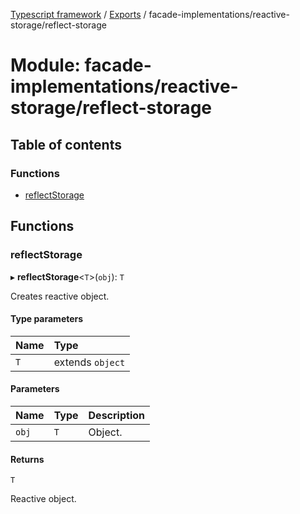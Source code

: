 [Typescript framework](../index.md) / [Exports](../modules.md) / facade-implementations/reactive-storage/reflect-storage

# Module: facade-implementations/reactive-storage/reflect-storage

## Table of contents

### Functions

- [reflectStorage](facade_implementations_reactive_storage_reflect_storage.md#reflectstorage)

## Functions

### reflectStorage

▸ **reflectStorage**<`T`\>(`obj`): `T`

Creates reactive object.

#### Type parameters

| Name | Type |
| :------ | :------ |
| `T` | extends `object` |

#### Parameters

| Name | Type | Description |
| :------ | :------ | :------ |
| `obj` | `T` | Object. |

#### Returns

`T`

Reactive object.
